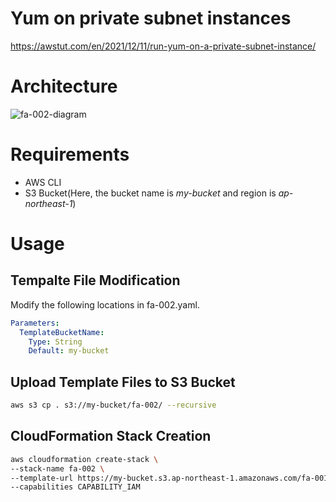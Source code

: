 # Yum on private subnet instances

https://awstut.com/en/2021/12/11/run-yum-on-a-private-subnet-instance/

# Architecture

![fa-002-diagram](https://user-images.githubusercontent.com/84276199/188271580-46529129-534f-437a-b36c-0bb905c99d7c.png)

# Requirements

* AWS CLI
* S3 Bucket(Here, the bucket name is *my-bucket* and region is *ap-northeast-1*)

# Usage

## Tempalte File Modification

Modify the following locations in fa-002.yaml.

```yaml
Parameters:
  TemplateBucketName:
    Type: String
    Default: my-bucket
```

## Upload Template Files to S3 Bucket

```bash
aws s3 cp . s3://my-bucket/fa-002/ --recursive
```

## CloudFormation Stack Creation

```bash
aws cloudformation create-stack \
--stack-name fa-002 \
--template-url https://my-bucket.s3.ap-northeast-1.amazonaws.com/fa-001/fa-002.yaml \
--capabilities CAPABILITY_IAM
```
